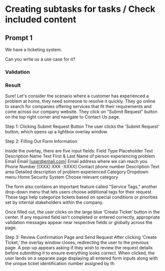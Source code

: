 # Creating subtasks for tasks / Check included content

## Prompt 1

We have a ticketing system.

Can you write us a use case for it?

### Validation

### Result

Sure! Let's consider the scenario where a customer has experienced a problem at home, they need someone to resolve it quickly. They go online to search for companies offering services that fit their requirements and come across our company website. They click on "Submit Request" button on the top right corner and navigate to Contact Us page.

Step 1: Clicking Submit Request Button
The user clicks the 'Submit Request' button, which opens up a lightbox overlay window.

Step 2: Filling Out Form Information

Inside the overlay, there are five input fields:
Field Type Placeholder Text Description
Name Text First & Last Name of person experiencing problem
Email Email [user@email.com] Email address where we can reach you
Phone Number [(XXX) XXX -XXXX] Contact phone number
Description Text area Detailed description of problem experienced
Category Dropdown menu Home Security System Choose relevant category

The form also contains an important feature called "Service Tags," another drop-down menu that lets users choose additional tags for their request. These tags help categorize tickets based on special conditions or priorities set by internal stakeholders within the company.

Once filled out, the user clicks on the large blue ‘Create Ticket’ button in the center. If any required field isn't completed or entered correctly, appropriate validation messages appear near respective fields or globally across the page.

Step 3: Review Confirmation Page and Send Request
After clicking ‘Create Ticket,’ the overlay window closes, redirecting the user to the previous page. A pop-up appears asking if they wish to review the request details before submitting it to ensure everything looks correct. When clicked, the user lands on a separate page displaying all entered form inputs along with the unique ticket identification number assigned by th
